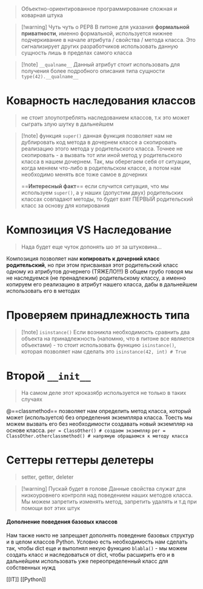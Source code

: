 > Объектно-ориентированное программирование сложная и коварная штука

>[!warning] Чуть чуть о PEP8
>В питоне для указания **формальной приватности**, именно формальной, используется нижнее подчеркивание в начале атрибута  / свойства / метода класса. Это сигнализирует других разработчиков использовать данную сущность лишь в пределах самого класса

>[!note] `__qualname__`
>Данный атрибут стоит использовать для получения более подробного описания типа сущности
>`type(42).__qualname__`

# Коварность наследования классов

> не стоит злоупотреблять наследованием классов,  т.к это может сыграть злую шутку в дальнейшем


>[!note] функция `super()`
>данная функция позволяет нам не дублировать код метода в дочернем классе а скопировать реализацию этого метода у родительского класса. Точнее не скопировать - а вызвать тот или иной метод у родительского класса в нашем дочернем. Так, мы оберегаем себя от ситуации, когда меняем что-либо в родительском классе, а потом нам необходимо менять все тоже самое в дочерних
>
>==**Интересный факт**==
>если случится ситуация, что мы используем `super()`, а у наших (допустим двух) родительских классах совпадают методы, то будет взят ПЕРВЫЙ родительский класс за основу для копирования

# Композиция VS Наследование

> Нада будет еще чуток допонять шо эт за штуковина...

Композиция позволяет нам **копировать к дочерний класс родительский**, но при этом присваивая этот родительский класс одному из атрибутов дочернего (ТЯЖЕЛО!!!)
В общем грубо говоря мы не наследуемся (не пренадлежим) родительскому классу, а именно копируем его реализацию в атрибут нашего класса, дабы в дальнейшем использовать его в методах

# Проверяем принадлежность типа

>[!note] `isinstance()`
>Если возникла необходимость сравнить два объекта на принадлежность (напомню, что в питоне все является объектами) - то стоит использовать функцию `isinstance()`, которая позволяет нам сделать это
>`isinstance(42, int) # True` 

# Второй `__init__`

> На самом деле этот кроказябр используется не только в таких случаях

@==classmethod== позволяет нам определить метод класса, который может (используется) без определения экземпляра класса. Тоесть мы можем вызвать его без необходимости создавать новый экземпляр на основе класса. `per = ClassOther() # создаем экземпляр` 
`per = ClassOther.otherclassmethod() # напрямую обращаемся к методу класса`

# Сеттеры геттеры делетеры

> setter, getter, deleter

>[!warning] Пускай будет в голове
>Данные свойства служат для низкоуровнего контроля над поведением наших методов класса. Мы можем запретить изменять метод, запретить удалять и т.д при помощи вот этих штук

#### Дополнение поведения базовых классов

Нам также никто не запрещает дополнять поведение базовых структур и в целом классов Python. Условно есть необходимость нам сделать так, чтобы dict еще и выполнял некую функцию `blabla()` - мы можем создать класс и наследоваться от dict, чтобы расширить его и в дальнейшем использовать уже переопределенный класс для собственных нужд


[[IT]] [[Python]]

